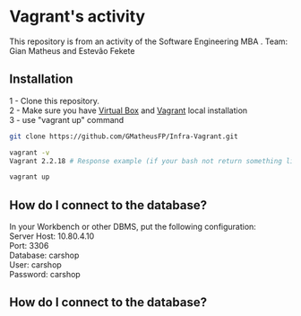 # Vagrant's activity

This repository is from an activity of the Software Engineering MBA .
Team: Gian Matheus and Estevão Fekete

## Installation

1 - Clone this repository. \
2 - Make sure you have [Virtual Box](https://www.virtualbox.org/wiki/Downloads) and [Vagrant](https://www.vagrantup.com/downloads) local installation \
3 - use "vagrant up" command

```bash
git clone https://github.com/GMatheusFP/Infra-Vagrant.git 
```

```bash
vagrant -v 
Vagrant 2.2.18 # Response example (if your bash not return something like this, please install Vagrant)
```

```bash
vagrant up
```

## How do I connect to the database?

In your Workbench or other DBMS, put the following configuration: \
Server Host: 10.80.4.10 \
Port: 3306 \
Database: carshop \
User: carshop \
Password: carshop 


## How do I connect to the database?
